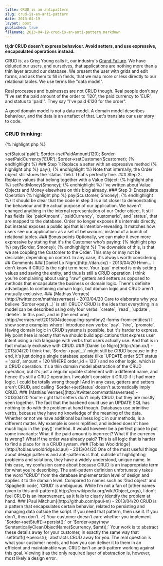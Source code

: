```yaml
---
title: CRUD is an antipattern
slug: crud-is-an-anti-pattern
date: 2013-04-19
layout: post
published: true
filename: 2013-04-19-crud-is-an-anti-pattern.markdown
---
```

<!-- *********************************************************************
**                                                                      **
** To add a comment, scroll to the bottom and use the comment template. **
** Then save the file and send me a pull request.                       **
**                                                                      **
***********************************************************************-->

**tl;dr CRUD doesn't express behaviour. Avoid setters, and use expressive, encapsulated operations instead.**

CRUD is, as Greg Young calls it, our industry's [Grand Failure](http://herdingcode.com/?p=189). We have deluded our
users, and ourselves, that applications are nothing more than a thin layer around our database. We present the user
with grids and edit forms, and ask them to fill in fields, that we map more or less directly to our relational tables.
We use terms like "data model".

Real processes and businesses are not CRUD though. Real people don't say "I've set the paid amount of the order to '120',
the paid currency to 'EUR', and status to 'paid'". They say "I've paid €120 for the order".

A good domain model is not a data model. A domain model describes behaviour, and the data is an artefact of that. Let's
translate our user story to code.

### CRUD thinking:

{% highlight php %}
<?php
$order->setStatus('paid');
$order->setPaidAmount(120);
$order->setPaidCurrency('EUR');
$order->setCustomer($customer);
{% endhighlight %}

### Step 1: Replace a setter with an expressive method

{% highlight php %}
<?php
$order->pay();
{% endhighlight %}

Note that internally, the Order object still stores the `status` field. That's perfectly fine.

### Step 2: Replace values that belong together with a Value Object:

{% highlight php %}
<?php
$money = new Money(120, new Currency('EUR'));
$order->setPaidMoney($money);
{% endhighlight %}

I've written about Value Objects and Money elsewhere on this blog already.

### Step 3: Encapsulate Operation

{% highlight php %}
<?php
$order->pay($customer, $money);
{% endhighlight %}

It should be clear that the code in step 3 is a lot closer to demonstrating the behaviour and the actual purpose of our application.
We haven't changed anything in the internal representation of our Order object. It still has fields like
`paidAmount`, `paidCurrency`, `customerId`, and `status`, that are mapped to the database. Order no longer exposes it's
internals directly, but instead exposes a public api that is intention-revealing. It matches how users see our application:
as a set of behaviours, instead of a bunch of relational tables.


### Bonus points

Optionally, we can make it even more expressive by stating that it's the Customer who's paying:

{% highlight php %}
<?php
$customer->pay($order, $money);
{% endhighlight %}

The downside of this, is that we are coupling the Customer to the Order. This may or may not be desirable, depending on
context. In any case, it's always worth considering.




## Comments

<!-- To add a comment, copy this template: (don't worry about markup, I'll clean it up if need be)

### [YOUR NAME](YOUR URL) - YYY/MM/DD
YOUR COMMENT TEXT HERE....

-->

### [Daniel Lo Nigro](http://dan.cx/) - 2013/04/20
Hmm... I don't know if CRUD is the right term here. Your `pay` method is only setting values and saving the entity,
and thus is still a CRUD operation. I think you're complaining about using "raw" getters and setters as opposed to
methods that encapsulate the business or domain logic. There's definite advantages to containing domain logic, but
domain logic and CRUD aren't mutually exclusive.

### [Mathias Verraes](http://twitter.com/mathiasverraes) - 2013/04/20
Care to elaborate why you believe `$order->pay(...)` is still CRUD?

CRUD is the idea that everything in a model can be described using only four verbs: `create`, `read`, `update`, `delete`. In this
post, and in [the next one](http://verraes.net/2013/04/decoupling-symfony2-forms-from-entities/) I show some examples where
I introduce new verbs: `pay`, `hire`, `promote`. Having domain logic in CRUD systems is possible, but it's harder to express.
My point here is mostly that we should build applications that express user intent using a rich language with verbs that users
 actually use. And that is in fact mutually exclusive with CRUD.

### [Daniel Lo Nigro](http://dan.cx/) - 2013/04/20
I think that `$order->pay(...)` might still be CRUD because in the end, it's just doing a single database update (like 
`UPDATE order SET status = 'paid', amount = 120 WHERE order_id = 123`) and no other logic, which is a CRUD 
operation. It's a thin domain model abstraction of the CRUD operation, but it's just a regular update statement with a 
different name, and hence it's still a CRUD operation. I wouldn't consider it CRUD if it had more logic. I could be
totally wrong though!

And in any case, getters and setters aren't CRUD, and calling `$order->setStatus` doesn't automatically imply CRUD.

### [Mathias Verraes](http://twitter.com/mathiasverraes) - 2013/04/20
You're right that setters don't imply CRUD, but they are mostly seen together. The fact that the backend could use an UPDATE
SQL has nothing to do with the problem at hand though. Databases use primitive verbs, because they have no knowledge of the
 meaning of the data.

Whether or not we have additional business logic in our methods, is a different matter. My example is oversimplified, and indeed doesn't have
much logic in the `pay()` method. It would however be a perfect place to put some invariants: What if the paid amount is incorrect?
What if the currency is wrong? What if the order was already paid? This is all logic that is harder to find a place for in a
CRUD system.


### [Tobias Wooldridge](http://tobias.wooldridge.id.au/) - 2013/04/20
One of the most useful things about design patterns and anti-patterns is that, outside of highlighting problems and
solutions, they have a widely understood, unique name.

In this case, my confusion came about because CRUD is an inappropriate term for what you’re describing. The
anti-pattern definition unfortunately takes the word “CRUD” from the database implementation level of design and applies
it to the domain level.

Compared to names such as ‘God object’ and ‘Spaghetti code’, 'CRUD' is ambiguous. While I’m not a fan of
[other names given to this anti-pattern]( http://en.wikipedia.org/wiki/Object_orgy), I don’t feel CRUD is an
improvement, as it fails to clearly identify the problem at hand.

### [Paul Mitchum](http://github.com/paul-m) - 2013/04/20
CRUD is a pattern that encapsulates certain behavior, related to persisting and managing data outside the script.

If you need that pattern, then use it. If you don't, then don't. :-)

Your customer doesn't care whether you implement `$order->setStuff()->persist();` or
`$order->pay(new SemtanticallyCleanObjectName($currency, $amt));` Your work is to abstract these details away
for your customer, in exactly the same way that `setStuff()->persist();` abstracts CRUD away for you.

The real question is what your customer needs, and how you can deliver it to them in an efficient and maintainable way.
CRUD isn't an anti-pattern working against this goal. Viewing it as the only required layer of abstraction is,
however, most likely a design error.
